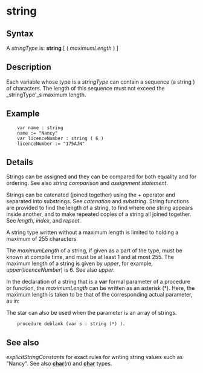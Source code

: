 
# string

## Syntax
A _stringType_ is:   **string** [ ( _maximumLength_ ) ]

## Description
Each variable whose type is a _stringType_ can contain a sequence (a string ) of characters. The length of this sequence must not exceed the _stringType'_s maximum length.


## Example


        var name : string
        name := "Nancy"
        var licenceNumber : string ( 6 )
        licenceNumber := "175AJN"
## Details
Strings can be assigned and they can be compared for both equality and for ordering. See also _string comparison_ and _assignment statement_.

Strings can be catenated (joined together) using the + operator and separated into substrings. See _catenation_ and _substring_. String functions are provided to find the length of a string, to find where one string appears inside another, and to make repeated copies of a string all joined together. See _length_, _index_, and _repeat_.

A string type written without a maximum length is limited to holding a maximum of 255 characters.

The _maximumLength_ of a string, if given as a part of the type, must be known at compile time, and must be at least 1 and at most 255. The maximum length of a string is given by _upper_, for example, _upper_(_licenceNumber_) is 6. See also _upper_.

In the declaration of a string that is a **var** formal parameter of a procedure or function, the _maximumLength_ can be written as an asterisk (*). Here, the maximum length is taken to be that of the corresponding actual parameter, as in:

The star can also be used when the parameter is an array of strings.

        procedure deblank (var s : string (*) ).
## See also
_explicitStringConstants_ for exact rules for writing string values such as "Nancy". See also **[char](char.html)**(_n_) and **[char](char.html)** types.

